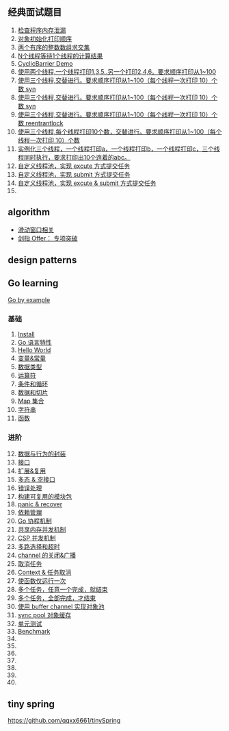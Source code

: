 ## 经典面试题目

1. [检查程序内存泄漏](algorithm/src/main/java/com/yanliang/algo/interview/MyStack.java)
2. [对象初始化打印顺序](algorithm/src/main/java/com/yanliang/algo/interview/Print.java)
3. [两个有序的整数数组求交集](algorithm/src/main/java/com/yanliang/algo/interview/MyStack.java) 
4. [N个线程等待1个线程的计算结果](algorithm/src/main/java/com/yanliang/algo/interview/ReaderResult.java)
5. [CyclicBarrier Demo](algorithm/src/main/java/com/yanliang/algo/interview/CyclicBarrierDemo.java)
6. [使用两个线程,一个线程打印1,3,5..另一个打印2,4,6。要求顺序打印从1~100](algorithm/src/main/java/com/yanliang/algo/interview/thread/TwoThreadPrint.java)
7. [使用三个线程,交替进行。要求顺序打印从1~100（每个线程一次打印 10）个数 syn](algorithm/src/main/java/com/yanliang/algo/interview/thread/ThreeThreadPrint1.java)
8. [使用三个线程,交替进行。要求顺序打印从1~100（每个线程一次打印 10）个数 syn](algorithm/src/main/java/com/yanliang/algo/interview/thread/ThreeThreadPrint2.java)
9. [使用三个线程,交替进行。要求顺序打印从1~100（每个线程一次打印 10）个数 reentrantlock](algorithm/src/main/java/com/yanliang/algo/interview/thread/ThreeThreadPrint3.java)
10. [使用三个线程,每个线程打印10个数，交替进行。要求顺序打印从1~100（每个线程一次打印 10）个数](algorithm/src/main/java/com/yanliang/algo/interview/thread/ThreeThreadPrint4.java)
11. [实例化三个线程，一个线程打印a，一个线程打印b，一个线程打印c，三个线程同时执行，要求打印出10个连着的abc。]()
12. [自定义线程池，实现 excute 方式提交任务](algorithm/src/main/java/com/yanliang/algo/interview/threadpool/MyThreadPool1.java)
13. [自定义线程池，实现 submit 方式提交任务](algorithm/src/main/java/com/yanliang/algo/interview/threadpool/MyThreadPool2.java)
14. [自定义线程池，实现 excute & submit 方式提交任务](algorithm/src/main/java/com/yanliang/algo/interview/threadpool/MyThreadPool3.java)
15. 



## algorithm

- [滑动窗口相关](algorithm/src/main/java/com/yanliang/algo/sliding_window)
- [剑指 Offer： 专项突破](algorithm/src/main/java/com/yanliang/algo/offer)

## design patterns

## Go learning

[Go by example](https://gobyexample.com/)

### 基础

1. [Install](./go/doc/install.md)
2. [Go 语言特性](./go/doc/go-feature.md)
3. [Hello World](./go/src/hello_world/hello_world.go)
4. [变量&常量](./go/src/constant/constant_test.go)
5. [数据类型](./go/src/type/doc.md)
6. [运算符](./go/src/operator/doc.md)
7. [条件和循环](./go/src/condition_and_loop/doc.md)
8. [数据和切片](./go/src/array_and_slice/doc.md)
9. [Map 集合](./go/src/map/doc.md)
10. [字符串](./go/src/string/doc.md)
11. [函数](./go/src/function/doc.md)


### 进阶

12. [数据与行为的封装](./go/src/encapsolution/doc.md)
13. [接口](./go/src/interface/doc.md)
14. [扩展&复用](./go/src/extension/extension_test.go)
15. [多态 & 空接口](./go/src/polymorphic/polymorphic_test.go)
16. [错误处理](./go/src/error/)
17. [构建可复用的模块包](./go/src/package)
18. [panic & recover](./go/src/panic_recover/panic_recover_test.go)
19. [依赖管理]()
20. [Go 协程机制](./go/src/groutine/groutine_test.go)
21. [共享内存并发机制](./go/src/share_mem/share_mem_test.go)
22. [CSP 并发机制](./go/src/csp/go_csp_test.go)
23. [多路选择和超时](./go/src/select/select_test.go)
24. [channel 的关闭&广播](./go/src/close_channel/close_channel_test.go)
25. [取消任务](./go/src/cancel_task/cancel_task_test.go)
26. [Context & 任务取消](./go/src/cancel_task_by_context/cancel_task_by_context_test.go)
27. [使函数仅运行一次](./go/src/singleton/singleton_once_test.go)
28. [多个任务，任意一个完成，就结束](./go/src/anyone_reply/anyone_reply_test.go)
29. [多个任务，全部完成，才结束](./go/src/all_reply_test.go)
30. [使用 buffer channel 实现对象池](./go/src/obj_pool/obj_pool_test.go)
31. [sync pool 对象缓存](./go/src/sync_pool/sync_pool_test.go)
32. [单元测试](./go/src/unit_test/function_test.go)
33. [Benchmark](./go/src/benchmark/benchmark_test.go)
34. []()
35. []()
36. []()
37. []()
38. []()
39. []()
40. []()




## tiny spring

https://github.com/qqxx6661/tinySpring